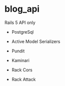 # blog_api

Rails 5 API only

* PostgreSql

* Active Model Serializers

* Pundit

* Kaminari

* Rack Cors

* Rack Attack
